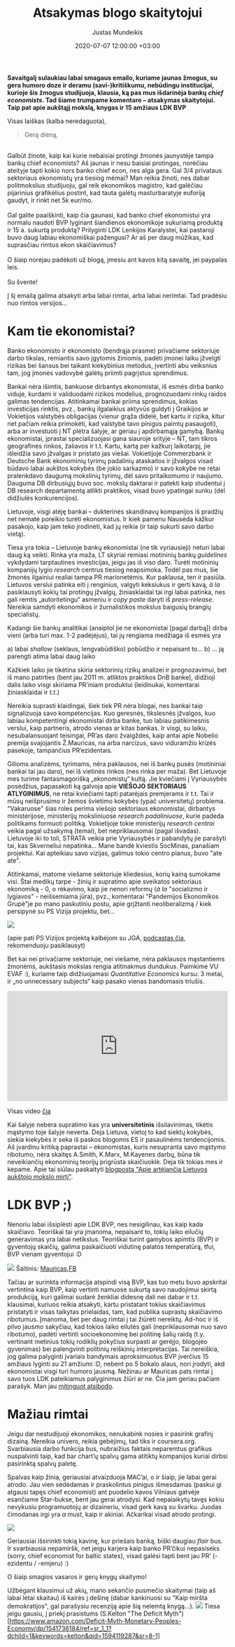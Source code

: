 ﻿---
title:  Atsakymas blogo skaitytojui
date:  2020-07-07 12:00:00 +03:00
author:  Justas Mundeikis
layout:  post
comments:  true
citation:  true
permalink:  2020/07/07/atsakymas-blogo-skaitytojui
image:    /assets/2020/07/07/econ.jpg
thumbnail: /assets/2020/07/07/thumb.econ.jpg
categories:
 - Ekonomika
tags:
 - Mokslas
 - Bankai
---

**Savaitgalį sulaukiau labai smagaus emailo, kuriame jaunas žmogus, su gera humoro doze ir deramu (savi-)kritiškumu, nebūdingu institucijai, kurioje šis žmogus studijuoja, klausia, ką pas mus išdarinėja bankų *chief economists*. Tad šiame trumpame komentare – atsakymas skaitytojui. Taip pat apie aukštąjį mokslą, knygas ir 15 amžiaus LDK BVP** <!--more-->


Visas laiškas (kalba neredaguota),

>Gerą dieną,<br>
<br>
Galbūt žinote, kaip kai kurie nebaisiai protingi žmonės jaunystėje tampa bankų chief economists? Aš jaunas ir nesu baisiai protingas, norėčiau ateityje tapti kokio nors banko chief econ, nes alga gera. Gal 3/4 privataus sektoriaus ekonomistų yra tiesiog mėmai? Man reikia žinoti, nes dabar politmokslius studijuoju, gal reik ekonomikos magistro, kad galėčiau pijarinius grafikėlius postint, kad tauta galėtų masturbaratyje euforiją gaudyt, ir rinkt net 5k eur/mo.<br>
<br>
Gal galite paaiškinti, kaip čia gaunasi, kad banko chief ekonomistui yra normalu naudoti BVP lyginant šiandienos ekonomikoje sukuriamą produktą ir 15 a. sukurtą produktą? Prilyginti LDK Lenkijos Karalystei, kai pastaroji buvo daug labiau ekonomiškai pažengusi? Ar aš per daug mūžikas, kad suprasčiau rimtus ekon skaičiavimus?<br>
<br>
O šiaip norėjau padėkoti už blogą, įmesiu ant kavos kitą savaitę, jei paypalas leis.<br>
<br>
Su švente!

Į šį emailą galima atsakyti arba labai rimtai, arba labai nerimtai. Tad pradėsiu nuo rimtos versijos...

# Kam tie ekonomistai?

Banko ekonomisto ir ekonomisto (bendrąja prasme) privačiame sektoriuje darbo tikslas, remiantis savo įgytomis žiniomis, padėti įmonei laiku įžvelgti rizikas bei šansus bei taikant kiekybinius metodus, įvertinti abu veiksnius tam, jog įmonės vadovybė galėtų priimti pagrįstus sprendimus.

Bankai nėra išimtis, bankuose dirbantys ekonomistai, iš esmės dirba banko viduje, kurdami ir validuodami rizikos modelius, prognozuodami rinkų raidos galimas tendencijas. Atitinkamai bankai priima sprendimus, kokias investicijas rinktis, pvz., bankų ilgalaikius aktyvūs guldyti į Graikijos ar Vokietijos valstybės obligacijas (vienur grąža didelė, bet kartu ir rizika, kitur net pačiam reikia primokėti, kad valstybė tavo pinigus paimtų pasaugoti), arba ar investuoti į NT plėtra šalyje, ar geriau į apdirbamąją gamybą. Bankų ekonomistai, įprastai specializuojasi gana siauroje srityje – NT, tam tikros geografinės rinkos, žaliavos ir t.t. Kartu, kartą per kažkurį laikotarpį, jie išleidžia savo įžvalgas ir pristato jas viešai. Vokietijoje Commerzbank ir Deutsche Bank ekonominių tyrimų padalinių ataskaitos ir įžvalgos visad būdavo labai aukštos kokybės (be jokio sarkazmo) ir savo kokybe ne retai pralenkdavo daugumą mokslinių tyrimų, dėl savo pritaikomumo ir naujumo. Dauguma DB dirbusiųjų buvo soc. mokslų daktarai ir patekti kaip studentui į DB research departamentą atlikti praktikos, visad buvo ypatingai sunku (dėl didžiulės konkurencijos).

Lietuvoje, visgi atėję bankai – dukterinės skandinavų kompanijos iš pradžių net nematė poreikio turėti ekonomistus. Ir kiek pamenu Nausėda kažkur pasakojo, kaip jam teko įrodinėti, kad jų reikia (ir taip sukurti savo darbo vietą).

Tiesa yra tokia – Lietuvoje bankų ekonomistai (ne tik vyriausieji) neturi labai daug ką veikti. Rinka yra maža, LT skyriai remiasi motininių bankų *guidelines* vykdydami tarptautines investicijas, jeigu jas iš viso daro. Turėti motininių kompanijų lygio *research* centrus tiesiog neapsimoka. Todėl pas mus, šie žmonės ilgainiui realiai tampa PR marionetėmis.  Kur paklausa, ten ir pasiūla. Lietuvos verslui patinka eiti į renginius, valgyti keksiukus ir gerti kavą, *à la* pasiklausyti kokių tai protingų įžvalgų, žiniasklaidai tai irgi labai patinka, nes gali remtis „autoritetingu“ asmeniu ir *copy paste* daryti iš *press-release*. Nereikia samdyti ekonomikos ir žurnalistikos mokslus baigusių brangių specialistų.

Kadangi šie bankų analitikai (anaiptol jie ne ekonomistai [pagal darbą]) dirba vieni (arba turi max. 1-2 padėjėjus), tai jų rengiama medžiaga iš esmės yra

a) labai *shallow* (seklaus, lengvabūdiško) pobūdžio ir nepaisant to...
b) ... ją parengti atima labai daug laiko

Kažkiek laiko jie tikėtina skiria sektorinių rizikų analizei ir prognozavimui, bet iš mano patirties (bent jau 2011 m. atliktos praktikos DnB banke), didžioji dalis laiko visgi skiriama PR’iniam produktui (leidinukai, komentarai žiniasklaidai ir t.t.)

Nereikia suprasti klaidingai, šiek tiek PR nėra blogai, nes bankai taip signalizuoja savo kompetencijas. Kuo geresnės, tikslesnės įžvalgos, kuo labiau kompetentingi ekonomistai dirba banke, tuo labiau patikimesnis verslui, kaip partneris, atrodo vienas ar kitas bankas. Ir visgi, su laiku, nesubalansuojant teisingai, PR’as daro žvaigždes, kaip antai apie Nobelio premija svajojantis Ž.Mauricas, na arba narcizus, savo viduramžio krizės pasekoje, tampančius PR’ezidentais.

Gilioms analizėms, tyrimams, nėra paklausos, nei iš bankų pusės (motininiai bankai tai jau daro), nei iš vietinės rinkos (nes rinka per maža). Bet Lietuvoje mes turime fantasmagorišką „ekonomistų“ kultą. Jie kviečiami į Vyriausybės posėdžius, papasakoti ką galvoja apie **VIEŠOJO SEKTORIAUS ATLYGINIMUS**, ne retai kviečiami tapti patarėjais premjerams ir t.t. Tai ir mūsų neišprusimo ir žemos švietimo kokybės (ypač universitetų) problema. "Vakaruose" šias roles perima viešojo sektoriaus ekonomistai, dirbantys ministerijose, ministerijų moksliniuose *research padaliniuose*, kurie padeda politikams formuoti politiką. Vokietijoje tokie ministerijų *research centrai* veikia pagal užsakymą (temai), bet nepriklausomai (pagal išvadas). Lietuvoje iki to toli, STRATA veikia prie Vyriausybės ir pabandytų jie parašyti tai, kas Skverneliui nepatinka... Mane bandė kviestis SocMinas, panašiam projektui. Kai apteikiau savo vizijas, galimus tokio centro planus, buvo "ate ate".

Atitinkamai, matome viešame sektoriuje kliedesius, korių kainą sumokame visi. Štai medikų tarpe - žinių ir supratimo apie sveikatos sektoriaus ekonomiką - 0, o rėkavimo, kaip jie nenori reformų (*à la* "socializmo ir lygiavos" - neišsemiama jūra), pvz., komentarai "Pandemijos Ekonomikos Grupė"je po mano paskutiniu postu, apie grįžtanti neoliberalizmą / kiek persipynė su PS Vizija projektu, bet...

![](/assets/2020/07/07/gudl.png)

(apie pati PS Vizijos projektą kalbėjom su JGA, [podcastas čia](http://lithuanian-economy.net/2020/06/29/apie-sudmala), rekomenduoju pasiklausyt)

Bet kai nei privačiame sektoriuje, nei viešame, nėra paklausos mąstantiems žmonėms, aukštasis mokslas rengia atitinakmus dundukus. Paimkime VU EVAF :), kuriame taip didžiuojamasi *Quantitative Economics* kursu: 3 metai, ir „no unnecessary subjects“ kaip pasako vienas bandomasis triušis.

<div style="position: relative; overflow: hidden; padding-top: 50%;"><iframe style="position: absolute; top: 0;left: 0; width: 100%; height: 100%;border: 0;" src="https://www.youtube.com/embed/r4wtpfhKm7k" frameborder='0' scrolling='no' allowfullscreen></iframe></div>

Visas video [čia](https://www.facebook.com/Lietuvosbankas/videos/191727992188827/)

Kai šalyje nebėra supratimo kas yra **universitetinis** išsilavinimas, tikėtis mąstymo toje šalyje neverta. Deja Lietuva, vietoj to kad siektų kokybės, siekia kiekybės ir seka iš paskos blogomis ES ir pasaulinėms tendencijomis. Aš įvardinu kritiką paprastai – ekonomistas, kuris nesupranta savo mąstymo ribotumo, nėra skaitęs A.Smith, K.Marx, M.Kayenes darbų, būna tik neveikiančių ekonominių teorijų prigrūsta skaičiuoklė. Deja tik tokias mes ir kepame. Apie tai siūlau paskaityti [blogpostą "Apie artėjančią Lietuvos aukštojo mokslo mirtį"](http://lithuanian-economy.net/2019/04/24/apie-artejancia-lietuvos-aukstojo-mokslo-mirti/).


# LDK BVP ;)

Nenoriu labai išsiplėsti apie LDK BVP, nes nesigilinau, kas kaip kada skaičiavo. Teoriškai tai yra įmanoma, nepaisant to, tokių laiko eilučių generavimas yra labai netikslus. Teoriškai turint gamybos apimtis (BVP) ir gyventojų skaičių, galima paskaičiuoti vidutinę palatos temperatūrą, tfui, BVP vienam gyventojui :D

![](/assets/2020/07/07/ldk.jpg)
Šaltinis: [Mauricas,FB](https://www.facebook.com/zygimantas.mauricas/posts/10157626716037371)


Tačiau ar surinkta informacija atspindi visą BVP, kas tuo metu buvo apskritai vertintina kaip BVP, kaip vertinti namuose sukurtą savo naudojimui skirtą produkciją, kuri galimai sudarė ženkliai didesnę dali nei dabar ir t.t.  klausimai, kuriuos reikia atsakyti, kartu pristatant tokius skaičiavimus pristatyti ir visas taikytas prielaidas, tam, kad publika suprastų skaičiavimo ribotumus. Įmanoma, bet per daug rimtai į tai žiūrėti nereiktų. Ad-hoc ir iš pilvo jausmo sakyčiau, kad tokios laiko eilutės gali (nepriklausomai nuo savo ribotumo), padėti vertinti socioekonominę bei politinę šalių raidą (t.y. vertinant metinius tokių rodiklių pokyčius surpasti ar gerėįjo, blogojėo gyvenimas) bei palengvinti politinių reiškinių interpretacijas. Tai nereiškia, jog galima palyginti įvariais bandymais aproksimuotus BVP įverčius 15 amžiaus lyginti su 21 amžiumi :D, nebent po 5 bokalo alaus, nori įrodyti, akd ekonomistai visgi turi humoro jausmą. Nežinau ar Mauricas pats rimtai į savo tuos LDK pateikiamus palyginimus žiūri ar ne. Čia jam geriau pačiam parašyk. Man jau [mitinguot atsibodo](http://lithuanian-economy.net/2020/02/15/mintys-po-piketo).


# Mažiau rimtai

Jeigu dar nestudijuoji ekonomikos, nenukabink nosies ir pasirink grafinį dizainą. Nereikia univero, reikia gebėjimų, tad tiks ir coursera.org. Svarbiausia darbo funkcija bus, nubraižius faktais neparemtus grafikus nuspalvinti taip, kad bar chart’ų spalvų gama atitiktų kompanijos kuriai dirbsi pasirinktą spalvų paletę.

Spalvas kaip žinia, geriausiai atvaizduoja MAC’ai, o ir šiaip, jie labai gerai atrodo. Jau vien sėdėdamas ir  praskolintus pinigus išmesdamas (paskui gi atgausi tapęs chief economist) ant puodelio kavos Vilniaus gatvėje esančiame Star-bukse, bent jau gerai atrodysi. Kad nepalaikytų tavęs kokiu nevykusiu programuotojų ar dizaineriu, visad gerk kavą su švarku. Juodas čimodanas irgi yra *a must*, kaip ir akiniai. Ačkarikai visad atrodo protingi.

![](/assets/2020/07/07/nbj4ydsil43z.jpg)

Geriausiai išsirinkti tokią kavinę, kur priešais banką, biški daugiau *flair* bus. Ir svarbiausia nepamiršk, net jeigu karjera kaip banko PR’čikui nepasiseks (sorry, chief economist for baltic states), visad galėsi tapti bent jau PR’ (-ezidentu / -emjeru) :)

O šiaip smagios vasaros ir gerų knygų skaitymo!

Užbėgant klausimui už akių, mano sekančio pusmečio skaitymai (taip aš labai lėtai skaitau) iš kairės į dešinę (dabar kankinuosi su "Kaip miršta demokratijos", gal parašysiu recenziją apie šią nelemtą knygą...).
![](/assets/2020/07/07/bookslist.jpg)
Tiesa jeigu gausiu, į priekį prasistums (S.Kelton "The Deficit Myth")[https://www.amazon.com/Deficit-Myth-Monetary-Peoples-Economy/dp/1541736184/ref=sr_1_1?dchild=1&keywords=kelton&qid=1594119287&sr=8-1]
